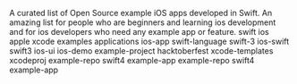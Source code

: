 A curated list of Open Source example iOS apps developed in Swift. An amazing list for people who are beginners and learning ios development and for ios developers who need any example app or feature.
swift
ios
apple
xcode
examples
applications
ios-app
swift-language
swift-3
ios-swift
swift3
ios-ui
ios-demo
example-project
hacktoberfest
xcode-templates
xcodeproj
example-repo
swift4
example-app
example-repo
swift4
example-app
